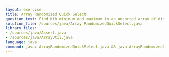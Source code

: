 ```yaml
---
layout: exercise
title: Array Randomized Quick Select
question_text: Find Kth minimum and maximum in an unsorted array of distinct integers
solution_file: /sources/java/Array RandomizedQuickSelect.java
library_files:
- /sources/java/Assert.java
- /sources/java/ArrayUtil.java
language: java
command: javac ArrayRandomizedQuickSelect.java && java ArrayRandomizedQuickSelect
---
```

